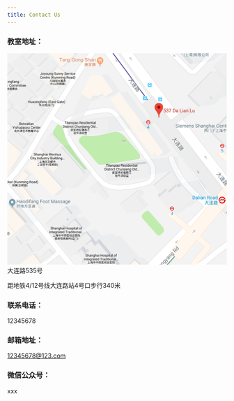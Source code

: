```yaml
---
title: Contact Us
---
```


### 教室地址：
![school_map](/../assets/img/school_map.png)
大连路535号

距地铁4/12号线大连路站4号口步行340米

### 联系电话：

12345678

### 邮箱地址：
12345678@123.com

### 微信公众号：
xxx
